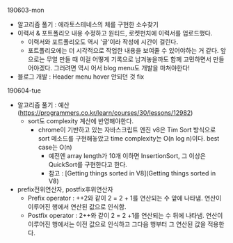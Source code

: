 190603-mon

- 알고리즘 풀기 : 에라토스테네스의 체를 구현한 소수찾기
- 이력서 & 포트폴리오 내용 수정하고 원티드, 로켓펀치에 이력서를 업로드했다.
  - 이력서와 포트폴리오도 역시 '글'이라 작성에 시간이 걸린다.
  - 포트폴리오에는 더 시각적으로 작업한 내용을 보여줄 수 있어야하는 거 같다. 앞으로는 무얼 만들 때 이걸 어떻게 기록으로 남겨놓을까도 함께 고민하면서 만들어야겠다. 그러려면 역시 어서 blog menu도 개발을 마쳐야한다!
- 블로그 개발 : Header menu hover 안되던 것 fix

190604-tue

- 알고리즘 풀기 : 예산 (https://programmers.co.kr/learn/courses/30/lessons/12982)
  - sort도 complexity 계산에 반영해야한다.
    - chrome이 기반하고 있는 자바스크립트 엔진 v8은 Tim Sort 방식으로 sort 메소드를 구현해놓았고 time complexity는 O(n log n)이다. best case는 O(n)
      - 예전엔 array length가 10개 이하면 InsertionSort, 그 이상은 QuickSort를 구현한다고 한다.
      - 참고 : [Getting things sorted in V8](Getting things sorted in V8)
- prefix전위연산자, postfix후위연산자
  - Prefix operator : ++2와 같이 2 = 2 + 1를 연산되는 수 앞에 나타냄. 연산이 이루어진 행에서 연산된 값으로 인식함.
  - Postfix operator : 2++와 같이 2 = 2 +1를 연산되는 수 뒤에 나타냄. 연산이 이루어진 행에서는 이전 값으로 인식하고 그다음 행부터 그 연산된 값을 적용한다.

